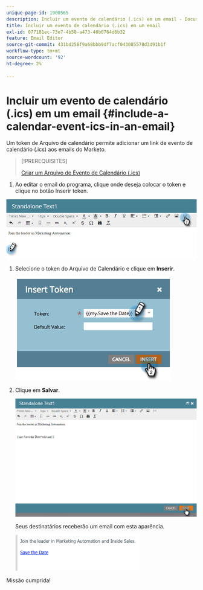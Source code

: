 ```yaml
---
unique-page-id: 1900565
description: Incluir um evento de calendário (.ics) em um email - Documentação do Marketo - Documentação do produto
title: Incluir um evento de calendário (.ics) em um email
exl-id: 077181ec-73e7-4b58-a473-46b0764d6b32
feature: Email Editor
source-git-commit: 431bd258f9a68bbb9df7acf043085578d3d91b1f
workflow-type: tm+mt
source-wordcount: '92'
ht-degree: 2%

---
```


# Incluir um evento de calendário (.ics) em um email {#include-a-calendar-event-ics-in-an-email}

Um token de Arquivo de calendário permite adicionar um link de evento de calendário (.ics) aos emails do Marketo.

>[!PREREQUISITES]
>
>[Criar um Arquivo de Evento de Calendário (.ics)](/help/marketo/product-docs/email-marketing/general/functions-in-the-editor/create-a-calendar-event-ics-file.md)

1. Ao editar o email do programa, clique onde deseja colocar o token e clique no botão Inserir token.

![](assets/one-6.png)

1. Selecione o token do Arquivo de Calendário e clique em **Inserir**.

   ![](assets/image2014-9-11-16-3a53-3a30.png)

1. Clique em **Salvar**.

   ![](assets/three-5.png)

   Seus destinatários receberão um email com esta aparência.

   ![](assets/image2014-9-11-16-3a53-3a48.png)

Missão cumprida!
